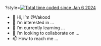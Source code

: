 ?style=<a href="https://wakatime.com/@018cdfc6-4a5a-4143-85ca-be7fd26c5859"><img src="https://wakatime.com/badge/user/018cdfc6-4a5a-4143-85ca-be7fd26c5859.svg" alt="Total time coded since Jan 6 2024" /></a>

- 👋 Hi, I’m @Vakood
- 👀 I’m interested in ...
- 🌱 I’m currently learning ...
- 💞️ I’m looking to collaborate on ...
- 📫 How to reach me ...
